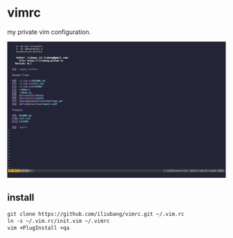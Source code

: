 # vimrc
my private vim configuration.


![screenshot](./screenshot/1.png)


## install 

```shell
git clone https://github.com/iliubang/vimrc.git ~/.vim.rc
ln -s ~/.vim.rc/init.vim ~/.vimrc
vim +PlugInstall +qa
```

